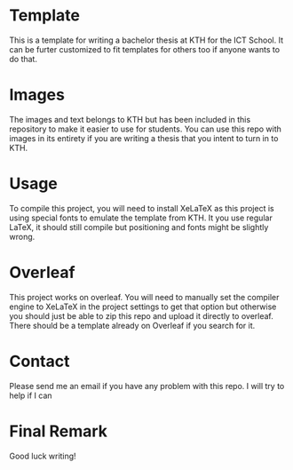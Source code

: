 # Template
This is a template for writing a bachelor thesis at KTH for the ICT School. It can be furter customized to fit templates for others too if anyone wants to do that.

# Images
The images and text belongs to KTH but has been included in this repository to make it easier to use for students. You can use this repo with images in its entirety if you are writing a thesis that you intent to turn in to KTH.

# Usage
To compile this project, you will need to install XeLaTeX as this project is using special fonts to emulate the template from KTH. It you use regular LaTeX, it should still compile but positioning and fonts might be slightly wrong.

# Overleaf
This project works on overleaf. You will need to manually set the compiler engine to XeLaTeX in the project settings to get that option but otherwise you should just be able to zip this repo and upload it directly to overleaf. There should be a template already on Overleaf if you search for it.

# Contact
Please send me an email if you have any problem with this repo. I will try to help if I can

# Final Remark
Good luck writing!